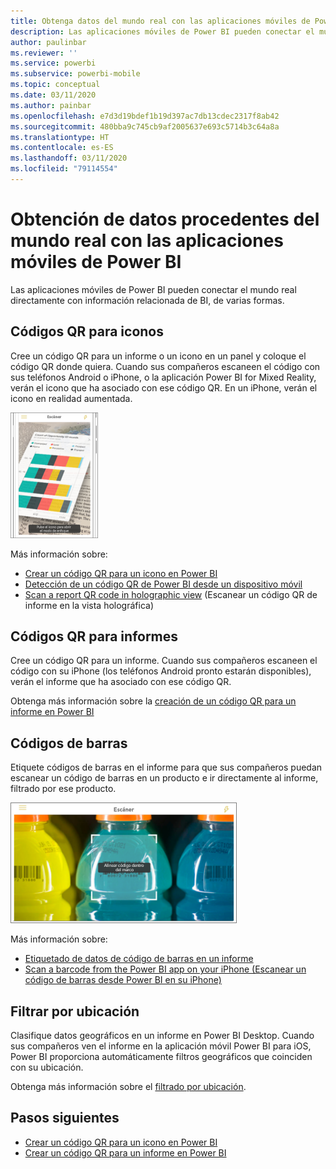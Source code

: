 ```yaml
---
title: Obtenga datos del mundo real con las aplicaciones móviles de Power BI
description: Las aplicaciones móviles de Power BI pueden conectar el mundo real directamente con información relacionada de BI, sin necesidad de búsquedas.
author: paulinbar
ms.reviewer: ''
ms.service: powerbi
ms.subservice: powerbi-mobile
ms.topic: conceptual
ms.date: 03/11/2020
ms.author: painbar
ms.openlocfilehash: e7d3d19bdef1b19d397ac7db13cdec2317f8ab42
ms.sourcegitcommit: 480bba9c745cb9af2005637e693c5714b3c64a8a
ms.translationtype: HT
ms.contentlocale: es-ES
ms.lasthandoff: 03/11/2020
ms.locfileid: "79114554"
---
```

# <a name="get-data-from-the-real-world-with-the-power-bi-mobile-apps"></a>Obtención de datos procedentes del mundo real con las aplicaciones móviles de Power BI
Las aplicaciones móviles de Power BI pueden conectar el mundo real directamente con información relacionada de BI, de varias formas. 

## <a name="qr-codes-for-tiles"></a>Códigos QR para iconos
Cree un código QR para un informe o un icono en un panel y coloque el código QR donde quiera. Cuando sus compañeros escaneen el código con sus teléfonos Android o iPhone, o la aplicación Power BI for Mixed Reality, verán el icono que ha asociado con ese código QR. En un iPhone, verán el icono en realidad aumentada.

![Código QR](./media/mobile-apps-data-in-real-world-context/power-bi-ios-qr-ar-scanner-small.png)

Más información sobre:

* [Crear un código QR para un icono en Power BI](../../service-create-qr-code-for-tile.md)
* [Detección de un código QR de Power BI desde un dispositivo móvil](mobile-apps-qr-code.md)
* [Scan a report QR code in holographic view](mobile-mixed-reality-app.md#scan-a-report-qr-code-in-holographic-view) (Escanear un código QR de informe en la vista holográfica)

## <a name="qr-codes-for-reports"></a>Códigos QR para informes
Cree un código QR para un informe.  Cuando sus compañeros escaneen el código con su iPhone (los teléfonos Android pronto estarán disponibles), verán el informe que ha asociado con ese código QR. 

Obtenga más información sobre la [creación de un código QR para un informe en Power BI](../../service-create-qr-code-for-report.md)

## <a name="barcodes"></a>Códigos de barras
Etiquete códigos de barras en el informe para que sus compañeros puedan escanear un código de barras en un producto e ir directamente al informe, filtrado por ese producto.

![Código de barras](./media/mobile-apps-data-in-real-world-context/power-bi-barcode-scanner.png)

Más información sobre:

* [Etiquetado de datos de código de barras en un informe](../../desktop-mobile-barcodes.md)
* [Scan a barcode from the Power BI app on your iPhone (Escanear un código de barras desde Power BI en su iPhone)](mobile-apps-scan-barcode-iphone.md)

## <a name="filter-by-location"></a>Filtrar por ubicación
Clasifique datos geográficos en un informe en Power BI Desktop. Cuando sus compañeros ven el informe en la aplicación móvil Power BI para iOS, Power BI proporciona automáticamente filtros geográficos que coinciden con su ubicación.

Obtenga más información sobre el [filtrado por ubicación](mobile-apps-geographic-filtering.md).

## <a name="next-steps"></a>Pasos siguientes
* [Crear un código QR para un icono en Power BI](../../service-create-qr-code-for-tile.md)
* [Crear un código QR para un informe en Power BI](../../service-create-qr-code-for-report.md)

